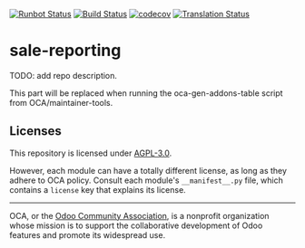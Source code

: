 [![Runbot Status](https://runbot.odoo-community.org/runbot/badge/flat/148/15.0.svg)](https://runbot.odoo-community.org/runbot/repo/github-com-oca-sale-reporting-148)
[![Build Status](https://travis-ci.com/OCA/sale-reporting.svg?branch=15.0)](https://travis-ci.com/OCA/sale-reporting)
[![codecov](https://codecov.io/gh/OCA/sale-reporting/branch/15.0/graph/badge.svg)](https://codecov.io/gh/OCA/sale-reporting)
[![Translation Status](https://translation.odoo-community.org/widgets/sale-reporting-15-0/-/svg-badge.svg)](https://translation.odoo-community.org/engage/sale-reporting-15-0/?utm_source=widget)

<!-- /!\ do not modify above this line -->

# sale-reporting

TODO: add repo description.

<!-- /!\ do not modify below this line -->

<!-- prettier-ignore-start -->

[//]: # (addons)

This part will be replaced when running the oca-gen-addons-table script from OCA/maintainer-tools.

[//]: # (end addons)

<!-- prettier-ignore-end -->

## Licenses

This repository is licensed under [AGPL-3.0](LICENSE).

However, each module can have a totally different license, as long as they adhere to OCA
policy. Consult each module's `__manifest__.py` file, which contains a `license` key
that explains its license.

----

OCA, or the [Odoo Community Association](http://odoo-community.org/), is a nonprofit
organization whose mission is to support the collaborative development of Odoo features
and promote its widespread use.
